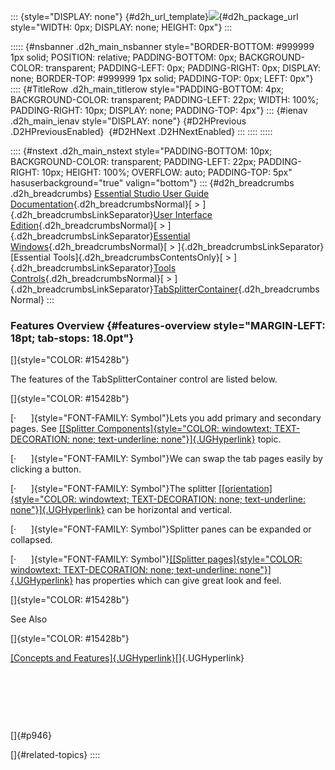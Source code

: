 ::: {style="DISPLAY: none"}
[](ms-xhelp:///?Id=d2h_url_template){#d2h_url_template}![](!package_url!){#d2h_package_url style="WIDTH: 0px; DISPLAY: none; HEIGHT: 0px"}
:::

::::: {#nsbanner .d2h_main_nsbanner style="BORDER-BOTTOM: #999999 1px solid; POSITION: relative; PADDING-BOTTOM: 0px; BACKGROUND-COLOR: transparent; PADDING-LEFT: 0px; PADDING-RIGHT: 0px; DISPLAY: none; BORDER-TOP: #999999 1px solid; PADDING-TOP: 0px; LEFT: 0px"}
:::: {#TitleRow .d2h_main_titlerow style="PADDING-BOTTOM: 4px; BACKGROUND-COLOR: transparent; PADDING-LEFT: 22px; WIDTH: 100%; PADDING-RIGHT: 10px; DISPLAY: none; PADDING-TOP: 4px"}
::: {#ienav .d2h_main_ienav style="DISPLAY: none"}
[](ms-xhelp:///?Id=92c4b2a2-157f-4bea-bca4-945b61b33633){#D2HPrevious .D2HPreviousEnabled}  [](ms-xhelp:///?Id=a903aa20-b164-49d6-b1d9-e7c404f0058f){#D2HNext .D2HNextEnabled}
:::
::::
:::::

:::: {#nstext .d2h_main_nstext style="PADDING-BOTTOM: 10px; BACKGROUND-COLOR: transparent; PADDING-LEFT: 22px; PADDING-RIGHT: 10px; HEIGHT: 100%; OVERFLOW: auto; PADDING-TOP: 5px" hasuserbackground="true" valign="bottom"}
::: {#d2h_breadcrumbs .d2h_breadcrumbs}
[Essential Studio User Guide Documentation](ms-xhelp:///?Id=12457748-09e3-4d74-a240-8e049cedf030){.d2h_breadcrumbsNormal}[ \> ]{.d2h_breadcrumbsLinkSeparator}[User Interface Edition](ms-xhelp:///?Id=c29296b7-531c-413b-a0ec-488ca1f7f669){.d2h_breadcrumbsNormal}[ \> ]{.d2h_breadcrumbsLinkSeparator}[Essential Windows](ms-xhelp:///?Id=e60759d8-47a4-4570-9d7a-16a68d63f2ea){.d2h_breadcrumbsNormal}[ \> ]{.d2h_breadcrumbsLinkSeparator}[Essential Tools]{.d2h_breadcrumbsContentsOnly}[ \> ]{.d2h_breadcrumbsLinkSeparator}[Tools Controls](ms-xhelp:///?Id=13c3c4f4-9d16-4b69-93f2-7e98eec67452){.d2h_breadcrumbsNormal}[ \> ]{.d2h_breadcrumbsLinkSeparator}[TabSplitterContainer](ms-xhelp:///?Id=92c4b2a2-157f-4bea-bca4-945b61b33633){.d2h_breadcrumbsNormal}
:::

### Features Overview {#features-overview style="MARGIN-LEFT: 18pt; tab-stops: 18.0pt"}

[]{style="COLOR: #15428b"} 

The features of the TabSplitterContainer control are listed below.

[]{style="COLOR: #15428b"} 

[·      ]{style="FONT-FAMILY: Symbol"}Lets you add primary and secondary pages. See [[[Splitter Components]{style="COLOR: windowtext; TEXT-DECORATION: none; text-underline: none"}]{.UGHyperlink}](../../../../../../../../Documents%20and%20Settings/sylviap/Desktop/Tools%20-%20Part%202.docx#_Splitter_Components) topic.

[·      ]{style="FONT-FAMILY: Symbol"}We can swap the tab pages easily by clicking a button.

[·      ]{style="FONT-FAMILY: Symbol"}The splitter [[[orientation]{style="COLOR: windowtext; TEXT-DECORATION: none; text-underline: none"}]{.UGHyperlink}](../../../../../../../../Documents%20and%20Settings/sylviap/Desktop/Tools%20-%20Part%202.docx#_Orientation) can be horizontal and vertical.

[·      ]{style="FONT-FAMILY: Symbol"}Splitter panes can be expanded or collapsed.

[·      ]{style="FONT-FAMILY: Symbol"}[[[Splitter pages]{style="COLOR: windowtext; TEXT-DECORATION: none; text-underline: none"}]{.UGHyperlink}](../../../../../../../../Documents%20and%20Settings/sylviap/Desktop/Tools%20-%20Part%202.docx#_SplitterPage) has properties which can give great look and feel.

[]{style="COLOR: #15428b"} 

See Also

[]{style="COLOR: #15428b"} 

[[Concepts and Features]{.UGHyperlink}](../../../../../../../../Documents%20and%20Settings/sylviap/Desktop/Tools%20-%20Part%202.docx#_Concepts_and_Features_8)[]{.UGHyperlink}

 

 

 

[]{#p946} 

[]{#related-topics}
::::
